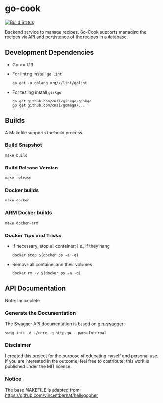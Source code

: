 # go-cook

[![Build Status](https://travis-ci.org/ottenwbe/go-cook.svg?branch=master)](https://travis-ci.org/ottenwbe/go-cook)

Backend service to manage recipes. Go-Cook supports managing the recipes via API and persistence of the recipes in a database.

## Development Dependencies

* Go >= 1.13

* For linting install ```go lint```
    ```    
    go get -u golang.org/x/lint/golint
    ```
  
* For testing install ``ginkgo``
    ```
    go get github.com/onsi/ginkgo/ginkgo
    go get github.com/onsi/gomega/...
    ```

## Builds

A Makefile supports the build process.

### Build Snapshot

```
make build 
```

### Build Release Version

```
make release
```

### Docker builds

```
make docker
```

### ARM Docker builds 

```
make docker-arm 
```

### Docker Tips and Tricks

* If necessary, stop all container; i.e., if they hang
    ```    
    docker stop $(docker ps -a -q)
    ```    

* Remove all container and their volumes
    ```    
    docker rm -v $(docker ps -a -q)      
    ```
 
 ## API Documentation
 
 Note: Incomplete
 
 ### Generate the Documentation 
 
The Swagger API documentation is based on [gin-swagger](https://github.com/swaggo/gin-swagger):
 
    swag init -d ./core -g http.go --parseInternal
 
 ### Disclaimer
 
 I created this project for the purpose of educating myself and personal use.
 If you are interested in the outcome, feel free to contribute; this work is published under the MIT license. 
 
### Notice
The base MAKEFILE is adapted from: https://github.com/vincentbernat/hellogopher 